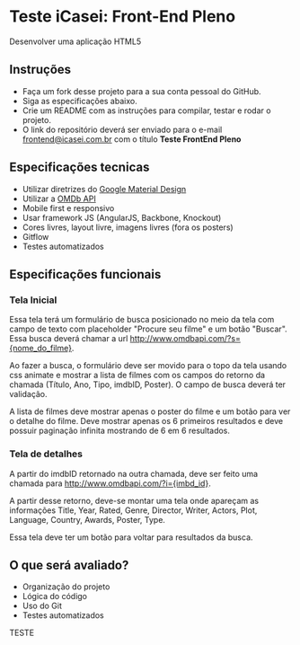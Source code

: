 # Teste iCasei: Front-End Pleno
Desenvolver uma aplicação HTML5

## Instruções
- Faça um fork desse projeto para a sua conta pessoal do GitHub.
- Siga as especificações abaixo.
- Crie um README com as instruções para compilar, testar e rodar o projeto.
- O link do repositório deverá ser enviado para o e-mail frontend@icasei.com.br com o título **Teste FrontEnd Pleno**

## Especificações tecnicas
- Utilizar diretrizes do [Google Material Design](https://www.google.com/design/spec/material-design/introduction.html)
- Utilizar a [OMDb API](http://www.omdbapi.com)
- Mobile first e responsivo
- Usar framework JS (AngularJS, Backbone, Knockout)
- Cores livres, layout livre, imagens livres (fora os posters)
- Gitflow
- Testes automatizados

## Especificações funcionais
### Tela Inicial
Essa tela terá um formulário de busca posicionado no meio da tela com campo de texto com placeholder "Procure seu filme" e um botão "Buscar". Essa busca deverá chamar a url http://www.omdbapi.com/?s={nome_do_filme}.

Ao fazer a busca, o formulário deve ser movido para o topo da tela usando css animate e mostrar a lista de filmes com os campos do retorno da chamada (Título, Ano, Tipo, imdbID, Poster). O campo de busca deverá ter validação.

A lista de filmes deve mostrar apenas o poster do filme e um botão para ver o detalhe do filme. Deve mostrar apenas os 6 primeiros resultados e deve possuir paginação infinita mostrando de 6 em 6 resultados.

### Tela de detalhes
A partir do imdbID retornado na outra chamada, deve ser feito uma chamada para http://www.omdbapi.com/?i={imbd_id}.

A partir desse retorno, deve-se montar uma tela onde apareçam as informações Title, Year, Rated, Genre, Director, Writer, Actors, Plot, Language, Country, Awards, Poster, Type.

Essa tela deve ter um botão para voltar para resultados da busca.

## O que será avaliado?
- Organização do projeto
- Lógica do código
- Uso do Git
- Testes automatizados

TESTE
